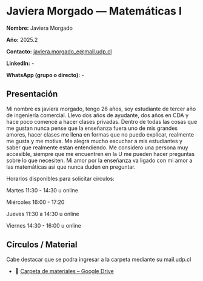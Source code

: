 # Javiera Morgado — Matemáticas I

**Nombre:** Javiera Morgado  

**Año:** 2025.2 

**Contacto:** [javiera.morgado_e@mail.udp.cl](mailto:javiera.morgado_e@mail.udp.cl?subject=Consulta%20Tutor%C3%ADas%20matematicasI%20I)  

**LinkedIn:** - 

**WhatsApp (grupo o directo):** -

## Presentación
Mi nombre es javiera morgado, tengo 26 años, soy estudiante de tercer año de ingeniería comercial. Llevo dos años de ayudante, dos años en CDA y hace poco comencé a hacer clases privadas. Dentro de todas las cosas que me gustan nunca pense que la enseñanza fuera uno de mis grandes amores, hacer clases me llena en formas que no puedo explicar, realmente me gusta y me motiva. Me alegra mucho escuchar a mis estudiantes y saber que realmente estan entendiendo. Me considero una persona muy accesible, siempre que me encuentren en la U me pueden hacer preguntas sobre lo que necesiten. Mi amor por la enseñanza va ligado con mi amor a las matemáticas asi que nunca duden en preguntar.

Horarios disponibles para solicitar circulos:

Martes 11:30 - 14:30 u online 

Miércoles 16:00 - 17:20 

Jueves 11:30 a 14:30 u online 

Viernes 14:30 - 16:00 u online 

## Círculos / Material
Cabe destacar que se podra ingresar a la carpeta mediante su mail.udp.cl

- 📁 [Carpeta de materiales – Google Drive](https://drive.google.com/drive/folders/1rCtofmw0MKYpxperTkbxqgCa_K7yxbnE?usp=sharing)

